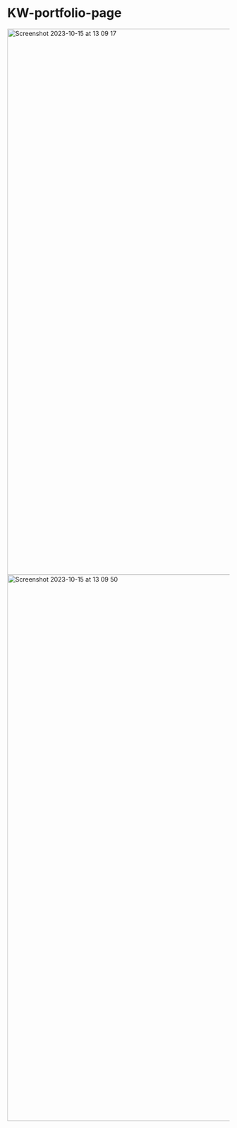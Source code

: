 # KW-portfolio-page

<img width="1239" alt="Screenshot 2023-10-15 at 13 09 17" src="https://github.com/Katie-W-22/KW-portfolio-page/assets/142401708/ccd906da-377c-4863-9367-2f1a8f3f9121">

<img width="1240" alt="Screenshot 2023-10-15 at 13 09 50" src="https://github.com/Katie-W-22/KW-portfolio-page/assets/142401708/da1914f1-b03e-4146-b44a-7e5a3c0d6e8b">

